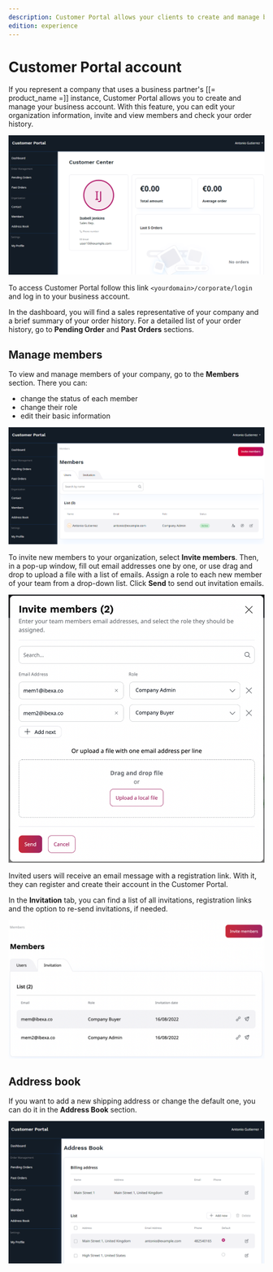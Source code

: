 ```yaml
---
description: Customer Portal allows your clients to create and manage business account for their company.
edition: experience
---
```


# Customer Portal account

If you represent a company that uses a business partner's [[= product_name =]] instance, 
Customer Portal allows you to create and manage your business account.
With this feature, you can edit your organization information,
invite and view members and check your order history.

![Customer Portal Dashboard](img/cp_dashboard_customer_portal.png)

To access Customer Portal follow this link 
`<yourdomain>/corporate/login` and log in to your business account.

In the dashboard, you will find a sales representative of your company and 
a brief summary of your order history.
For a detailed list of your order history, go to **Pending Order** and 
**Past Orders** sections.

## Manage members

To view and manage members of your company, go to the **Members** section.
There you can:

- change the status of each member
- change their role
- edit their basic information

![List of members](img/cp_members_portal.png)

To invite new members to your organization, select **Invite members**.
Then, in a pop-up window, fill out email addresses one by one,
or use drag and drop to upload a file with a list of emails.
Assign a role to each new member of your team from a drop-down list.
Click **Send** to send out invitation emails.

![Invite members](img/cp_invite_members_portal.png)

Invited users will receive an email message with a registration link.
With it, they can register and create their account in the Customer Portal.

In the **Invitation** tab, you can find a list of all invitations,
registration links and the option to re-send invitations, if needed.

![List of invitations](img/cp_invitations_list_portal.png)

## Address book

If you want to add a new shipping address or change the default one, you can do it in the **Address Book** section.

![Address book](img/cp_address_book_portal.png)
